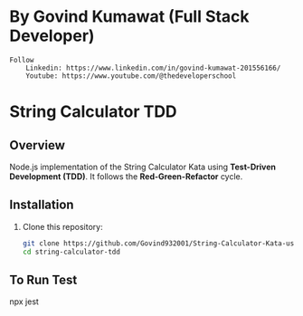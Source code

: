 # By Govind Kumawat (Full Stack Developer) 
    Follow 
        Linkedin: https://www.linkedin.com/in/govind-kumawat-201556166/
        Youtube: https://www.youtube.com/@thedeveloperschool

# String Calculator TDD

## Overview
Node.js implementation of the String Calculator Kata using **Test-Driven Development (TDD)**. It follows the **Red-Green-Refactor** cycle.

## Installation
1. Clone this repository:
   ```bash
   git clone https://github.com/Govind932001/String-Calculator-Kata-using-Test-Driven-Development.git
   cd string-calculator-tdd

## To Run Test
npx jest 
